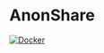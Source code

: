 # AnonShare

[![Docker](https://github.com/SertayKabuk/AnonShare/actions/workflows/docker-publish.yml/badge.svg)](https://github.com/SertayKabuk/AnonShare/actions/workflows/docker-publish.yml)
